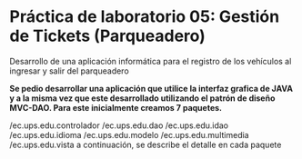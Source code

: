 # Práctica de laboratorio 05: Gestión de Tickets (Parqueadero)
Desarrollo de una aplicación informática para el registro de los vehículos al ingresar y salir del parqueadero

**Se pedio desarrollar una aplicación que utilice la interfaz grafica de JAVA y a la misma vez que este desarrollado utilizando el patrón de diseño MVC-DAO. Para este inicialmente creamos 7 paquetes.**

   /ec.ups.edu.controlador
   /ec.ups.edu.dao
   /ec.ups.edu.idao
   /ec.ups.edu.idioma
   /ec.ups.edu.modelo
   /ec.ups.edu.multimedia
   /ec.ups.edu.vista
a continuación, se describe el detalle en cada paquete 
  
